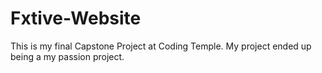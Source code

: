 # Fxtive-Website
This is my final Capstone Project at Coding Temple. My project ended up being a my passion project.
